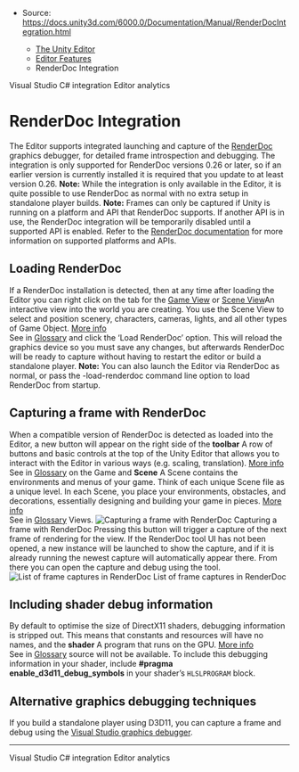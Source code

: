* Source: https://docs.unity3d.com/6000.0/Documentation/Manual/RenderDocIntegration.html

  * [The Unity Editor](https://docs.unity3d.com/6000.0/Documentation/Manual/unity-editor.html)
  * [Editor Features](https://docs.unity3d.com/6000.0/Documentation/Manual/EditorFeatures.html)
  * RenderDoc Integration


[](https://docs.unity3d.com/6000.0/Documentation/Manual/VisualStudioIntegration.html)
Visual Studio C# integration
[](https://docs.unity3d.com/6000.0/Documentation/Manual/EditorAnalytics.html)
Editor analytics
# RenderDoc Integration
The Editor supports integrated launching and capture of the [RenderDoc](https://github.com/baldurk/renderdoc) graphics debugger, for detailed frame introspection and debugging.
The integration is only supported for RenderDoc versions 0.26 or later, so if an earlier version is currently installed it is required that you update to at least version 0.26.
**Note:** While the integration is only available in the Editor, it is quite possible to use RenderDoc as normal with no extra setup in standalone player builds.
**Note:** Frames can only be captured if Unity is running on a platform and API that RenderDoc supports. If another API is in use, the RenderDoc integration will be temporarily disabled until a supported API is enabled. Refer to the [RenderDoc documentation](https://renderdoc.org/docs/getting_started/features.html) for more information on supported platforms and APIs.
## Loading RenderDoc
If a RenderDoc installation is detected, then at any time after loading the Editor you can right click on the tab for the [Game View](https://docs.unity3d.com/6000.0/Documentation/Manual/GameView.html) or [Scene View](https://docs.unity3d.com/6000.0/Documentation/Manual/UsingTheSceneView.html)An interactive view into the world you are creating. You use the Scene View to select and position scenery, characters, cameras, lights, and all other types of Game Object. [More info](https://docs.unity3d.com/6000.0/Documentation/Manual/UsingTheSceneView.html)  
See in [Glossary](https://docs.unity3d.com/6000.0/Documentation/Manual/Glossary.html#SceneView) and click the ‘Load RenderDoc’ option. This will reload the graphics device so you must save any changes, but afterwards RenderDoc will be ready to capture without having to restart the editor or build a standalone player.
**Note:** You can also launch the Editor via RenderDoc as normal, or pass the -load-renderdoc command line option to load RenderDoc from startup.
## Capturing a frame with RenderDoc
When a compatible version of RenderDoc is detected as loaded into the Editor, a new button will appear on the right side of the **toolbar** A row of buttons and basic controls at the top of the Unity Editor that allows you to interact with the Editor in various ways (e.g. scaling, translation). [More info](https://docs.unity3d.com/6000.0/Documentation/Manual/Toolbar.html)  
See in [Glossary](https://docs.unity3d.com/6000.0/Documentation/Manual/Glossary.html#Toolbar) on the Game and **Scene** A Scene contains the environments and menus of your game. Think of each unique Scene file as a unique level. In each Scene, you place your environments, obstacles, and decorations, essentially designing and building your game in pieces. [More info](https://docs.unity3d.com/6000.0/Documentation/Manual/CreatingScenes.html)  
See in [Glossary](https://docs.unity3d.com/6000.0/Documentation/Manual/Glossary.html#Scene) Views.
![Capturing a frame with RenderDoc](https://docs.unity3d.com/6000.0/Documentation/uploads/Main/RenderDocCaptureButton.png) Capturing a frame with RenderDoc
Pressing this button will trigger a capture of the next frame of rendering for the view. If the RenderDoc tool UI has not been opened, a new instance will be launched to show the capture, and if it is already running the newest capture will automatically appear there. From there you can open the capture and debug using the tool.
![List of frame captures in RenderDoc](https://docs.unity3d.com/6000.0/Documentation/uploads/Main/RenderDocCaptureList.jpg) List of frame captures in RenderDoc
## Including shader debug information
By default to optimise the size of DirectX11 shaders, debugging information is stripped out. This means that constants and resources will have no names, and the **shader** A program that runs on the GPU. [More info](https://docs.unity3d.com/6000.0/Documentation/Manual/Shaders.html)  
See in [Glossary](https://docs.unity3d.com/6000.0/Documentation/Manual/Glossary.html#Shader) source will not be available. To include this debugging information in your shader, include **#pragma enable_d3d11_debug_symbols** in your shader’s `HLSLPROGRAM` block.
## Alternative graphics debugging techniques
If you build a standalone player using D3D11, you can capture a frame and debug using the [Visual Studio graphics debugger](https://docs.unity3d.com/6000.0/Documentation/Manual/SL-DebuggingD3D11ShadersWithVS.html).
* * *
[](https://docs.unity3d.com/6000.0/Documentation/Manual/VisualStudioIntegration.html)
Visual Studio C# integration
[](https://docs.unity3d.com/6000.0/Documentation/Manual/EditorAnalytics.html)
Editor analytics
